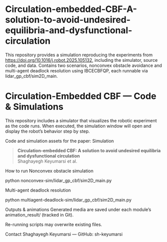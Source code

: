 # Circulation-embedded-CBF-A-solution-to-avoid-undesired-equilibria-and-dysfunctional-circulation
This repository provides a simulation reproducing the experiments from https://doi.org/10.1016/j.robot.2025.105132, including the simulator, source code, and data.  Contains two scenarios, nonconvex obstacle avoidance and multi-agent deadlock resolution using IBCECBFQP, each runnable via lidar_gp_cbf/sim2D_main.

# Circulation-Embedded CBF — Code & Simulations
This repository includes a simulator that visualizes the robotic experiment as the code runs.
When executed, the simulation window will open and display the robot’s behavior step by step.

Code and simulation assets for the paper:
Simulation
> **Circulation-embedded CBF: A solution to avoid undesired equilibria and dysfunctional circulation**  
> Shaghayegh Keyumarsi et al.

How to run
Nonconvex obstacle simulation

python nonconvex-sim/lidar_gp_cbf/sim2D_main.py

Multi-agent deadlock resolution

python multiagent-deadlock-sim/lidar_gp_cbf/sim2D_main.py

Outputs & animations
Generated media are saved under each module’s animation_result/ (tracked in Git).

Re-running scripts may overwrite existing files.

Contact
Shaghayegh Keyumarsi — GitHub: sh-keyumarsi
